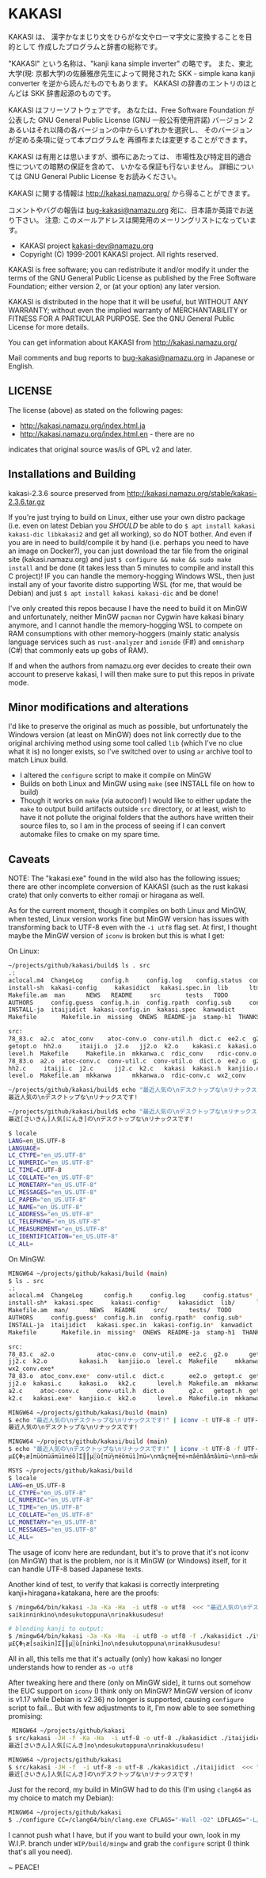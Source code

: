 # KAKASI

KAKASI は、 漢字かなまじり文をひらがな文やローマ字文に変換することを目的として 作成したプログラムと辞書の総称です。

"KAKASI" という名称は、"kanji kana simple inverter" の略です。 また、東北大学(現: 京都大学)の佐藤雅彦先生によって開発された SKK - simple kana kanji converter を逆から読んだものでもあります。 KAKASI の辞書のエントリのほとんどは SKK 辞書起源のものです。

KAKASI はフリーソフトウェアです。 あなたは、Free Software Foundation が公表した GNU General Public License (GNU 一般公有使用許諾) バージョン 2 あるいはそれ以降の各バージョンの中からいずれかを選択し、 そのバージョンが定める条項に従って本プログラムを 再頒布または変更することができます。

KAKASI は有用とは思いますが、頒布にあたっては、 市場性及び特定目的適合性についての暗黙の保証を含めて、 いかなる保証も行ないません。 詳細については GNU General Public License をお読みください。

KAKASI に関する情報は http://kakasi.namazu.org/ から得ることができます。

コメントやバグの報告は bug-kakasi@namazu.org 宛に、日本語か英語でお送り下さい。 注意: このメールアドレスは開発用のメーリングリストになっています。

- KAKASI project <kakasi-dev@namazu.org>
- Copyright (C) 1999-2001 KAKASI project. All rights reserved.

KAKASI is free software; you can redistribute it and/or modify it under the terms of the GNU General Public License as published by the Free Software Foundation; either version 2, or (at your option) any later version.

KAKASI is distributed in the hope that it will be useful, but WITHOUT ANY WARRANTY; without even the implied warranty of MERCHANTABILITY or FITNESS FOR A PARTICULAR PURPOSE. See the GNU General Public License for more details.

You can get information about KAKASI from http://kakasi.namazu.org/

Mail comments and bug reports to bug-kakasi@namazu.org in Japanese or English.


## LICENSE
The license (above) as stated on the following pages:

- http://kakasi.namazu.org/index.html.ja
- http://kakasi.namazu.org/index.html.en - there are no 

indicates that original source was/is of GPL v2 and later.

## Installations and Building

kakasi-2.3.6 source preserved from http://kakasi.namazu.org/stable/kakasi-2.3.6.tar.gz

If you're just trying to build on Linux, either use your own distro package (i.e. even on latest Debian you *SHOULD* be able to do `$ apt install kakasi kakasi-dic libkakasi2` and get all working), so do NOT bother.  And even if you are in need to build/compile it by hand (i.e. perhaps you need to have an image on Docker?), you can just download the tar file from the original site (kakasi.namazu.org) and just `$ configure && make && sudo make install` and be done (it takes less than 5 minutes to compile and install this C project)!  IF you can handle the memory-hogging Windows WSL, then just install any of your favorite distro supporting WSL (for me, that would be Debian) and just `$ apt install kakasi kakasi-dic` and be done!

I've only created this repos because I have the need to build it on MinGW and unfortunately, neither MinGW `pacman` nor Cygwin have kakasi binary anymore, and I cannot handle the memory-hogging WSL to compete on RAM consumptions with other memory-hoggers (mainly static analysis language services such as `rust-analyzer` and `ionide` (F#) and `omnisharp` (C#) that commonly eats up gobs of RAM).

If and when the authors from namazu.org ever decides to create their own account to preserve kakasi, I will then make sure to put this repos in private mode.

## Minor modifications and alterations

I'd like to preserve the original as much as possible, but unfortunately the Windows version (at least on MinGW) does not link correctly due to the original archiving method using some tool called `lib` (which I've no clue what it is) no longer exists, so I've switched over to using `ar` archive tool to match Linux build.

- I altered the `configure` script to make it compile on MinGW
- Builds on both Linux and MinGW using `make` (see INSTALL file on how to build)
- Though it works on `make` (via autoconf) I would like to either update the `make` to output build artifacts outside `src` directory, or at least, wish to have it not pollute the original folders that the authors have written their source files to, so I am in the process of seeing if I can convert automake files to cmake on my spare time.

## Caveats

NOTE: The "kakasi.exe" found in the wild also has the following issues; there are other incomplete conversion of KAKASI (such as the rust kakasi crate) that only converts to either romaji or hiragana as well.

As for the current moment, though it compiles on both Linux and MinGW, when tested, Linux version works fine but MinGW version has issues with transforming back to UTF-8 even with the `-i utf8` flag set.  At first, I thought maybe the MinGW version of `iconv` is broken but this is what I get:

On Linux:

```bash
~/projects/github/kakasi/build$ ls . src
.:
aclocal.m4  ChangeLog     config.h     config.log    config.status  configure     COPYING  INSTALL
install-sh  kakasi-config     kakasidict   kakasi.spec.in  lib      ltmain.sh     maintMakefile
Makefile.am  man      NEWS   README     src       tests   TODO
AUTHORS     config.guess  config.h.in  config.rpath  config.sub     configure.in  doc
INSTALL-ja  itaijidict  kakasi-config.in  kakasi.spec  kanwadict       libtool  magic-kakasi
Makefile       Makefile.in  missing  ONEWS  README-ja  stamp-h1  THANKS

src:
78_83.c  a2.c  atoc_conv    atoc-conv.o  conv-util.h  dict.c  ee2.c  g2.c  getopt1.c  getopt.c
getopt.o  hh2.o     itaiji.o  j2.o   jj2.o  k2.o    kakasi.c  kakasi.o   kanjiio.o  kk2.o
level.h  Makefile     Makefile.in  mkkanwa.c  rdic_conv    rdic-conv.o  wx2-conv.c
78_83.o  a2.o  atoc-conv.c  conv-util.c  conv-util.o  dict.o  ee2.o  g2.o  getopt1.o  getopt.h
hh2.c     itaiji.c  j2.c      jj2.c  k2.c   kakasi  kakasi.h  kanjiio.c  kk2.c      level.c
level.o  Makefile.am  mkkanwa      mkkanwa.o  rdic-conv.c  wx2_conv     wx2-conv.o

~/projects/github/kakasi/build$ echo "最近人気の\nデスクトップな\nリナックスです!" | iconv -t UTF-8 -f UTF-8
最近人気の\nデスクトップな\nリナックスです!

~/projects/github/kakasi/build$ echo "最近人気の\nデスクトップな\nリナックスです!" | iconv -t UTF-8 -f UTF-8 | src/kakasi -f -i utf8 -o utf8 -JH
最近[さいきん]人気[にんき]の\nデスクトップな\nリナックスです!

$ locale
LANG=en_US.UTF-8
LANGUAGE=
LC_CTYPE="en_US.UTF-8"
LC_NUMERIC="en_US.UTF-8"
LC_TIME=C.UTF-8
LC_COLLATE="en_US.UTF-8"
LC_MONETARY="en_US.UTF-8"
LC_MESSAGES="en_US.UTF-8"
LC_PAPER="en_US.UTF-8"
LC_NAME="en_US.UTF-8"
LC_ADDRESS="en_US.UTF-8"
LC_TELEPHONE="en_US.UTF-8"
LC_MEASUREMENT="en_US.UTF-8"
LC_IDENTIFICATION="en_US.UTF-8"
LC_ALL=
```

On MinGW:

```bash
MINGW64 ~/projects/github/kakasi/build (main)
$ ls . src
.:
aclocal.m4  ChangeLog      config.h     config.log     config.status*  configure*    COPYING  INSTALL
install-sh*  kakasi.spec     kakasi-config*     kakasidict  lib/      ltmain.sh     maintMakefile
Makefile.am  man/      NEWS   README     src/      tests/  TODO
AUTHORS     config.guess*  config.h.in  config.rpath*  config.sub*     configure.in  doc/
INSTALL-ja  itaijidict   kakasi.spec.in  kakasi-config.in*  kanwadict   libtool*  magic-kakasi
Makefile       Makefile.in  missing*  ONEWS  README-ja  stamp-h1  THANKS

src:
78_83.c  a2.o            atoc-conv.o  conv-util.o  ee2.c  g2.o      getopt.o   hh2.c     itaiji.o
jj2.c  k2.o         kakasi.h   kanjiio.o  level.c  Makefile     mkkanwa.c     rdic_conv.exe*
wx2_conv.exe*
78_83.o  atoc_conv.exe*  conv-util.c  dict.c       ee2.o  getopt.c  getopt1.c  hh2.o     j2.c
jj2.o  kakasi.c     kakasi.o   kk2.c      level.h  Makefile.am  mkkanwa.exe*  rdic-conv.c   wx2-conv.c
a2.c     atoc-conv.c     conv-util.h  dict.o       g2.c   getopt.h  getopt1.o  itaiji.c  j2.o
k2.c   kakasi.exe*  kanjiio.c  kk2.o      level.o  Makefile.in  mkkanwa.o     rdic-conv.o     wx2-conv.o

MINGW64 ~/projects/github/kakasi/build (main)
$ echo "最近人気の\nデスクトップな\nリナックスです!" | iconv -t UTF-8 -f UTF-8
最近人気の\nデスクトップな\nリナックスです!

MINGW64 ~/projects/github/kakasi/build (main)
$ echo "最近人気の\nデスクトップな\nリナックスです!" | iconv -t UTF-8 -f UTF-8 | src/kakasi.exe -f -i utf8 -o utf8 -JH
µ£ÇΦ┐æ[πüòπüäπüìπéô]Σ║║µ░ù[πü½πéôπüì]πü«\nπâçπé╣πé»πâêπââπâùπü¬\nπâ¬πâèπââπé»πé╣πüºπüÖ!

MSYS ~/projects/github/kakasi/build
$ locale
LANG=en_US.UTF-8
LC_CTYPE="en_US.UTF-8"
LC_NUMERIC="en_US.UTF-8"
LC_TIME="en_US.UTF-8"
LC_COLLATE="en_US.UTF-8"
LC_MONETARY="en_US.UTF-8"
LC_MESSAGES="en_US.UTF-8"
LC_ALL=
```

The usage of iconv here are redundant, but it's to prove that it's not iconv (on MinGW) that is the problem, nor is it MinGW (or Windows) itself, for it can handle UTF-8 based Japanese texts.

Another kind of test, to verify that kakasi is correctly interpreting kanji+hiragana+katakana, here are the proofs:

```bash
$ /mingw64/bin/kakasi -Ja -Ka -Ha  -i utf8 -o utf8  <<< "最近人気の\nデスクトップな\nリナックスです!"
saikinninkino\ndesukutoppuna\nrinakkusudesu!

# blending kanji to output:
$ /mingw64/bin/kakasi -Ja -Ka -Ha  -i utf8 -o utf8 -f ./kakasidict ./itaijidict <<< "最近人気の\nデスクトップな\nリナックスです!"
µ£ÇΦ┐æ[saikin]Σ║║µ░ù[ninki]no\ndesukutoppuna\nrinakkusudesu!
```

All in all, this tells me that it's actually (only) how kakasi no longer understands how to render as `-o utf8`

After tweaking here and there (only on MinGW side), it turns out somehow the EUC support on `iconv` (I think only on MinGW?  MinGW version of iconv is v1.17 while Debian is v2.36) no longer is supported, causing `configure` script to fail...  But with few adjustments to it, I'm now able to see something promising:

```bash
 MINGW64 ~/projects/github/kakasi
$ src/kakasi -JH -f -Ka -Ha  -i utf-8 -o utf-8 ./kakasidict ./itaijidict  <<< "最近人気の\nデスクトップな\nリナックスです!"
最近[さいきん]人気[にんき]no\ndesukutoppuna\nrinakkusudesu!

MINGW64 ~/projects/github/kakasi
$ src/kakasi -JH -f  -i utf-8 -o utf-8 ./kakasidict ./itaijidict  <<< "最近人気の\nデスクトップな\nリナックスです!"
最近[さいきん]人気[にんき]の\nデスクトップな\nリナックスです!

```

Just for the record, my build in MinGW had to do this (I'm using `clang64` as my choice to match my Debian):

```bash
MINGW64 ~/projects/github/kakasi
$ ./configure CC=/clang64/bin/clang.exe CFLAGS="-Wall -O2" LDFLAGS="-L/clang64/lib" LIBS="-liconv" CPPFLAGS="-I/clang64/include" CPP=/clang64/bin/clang-cpp.exe
```

I cannot push what I have, but if you want to build your own, look in my W.I.P. branch under `WIP/build/mingw` and grab the `configure` script (I think that's all you need).

~ PEACE!
